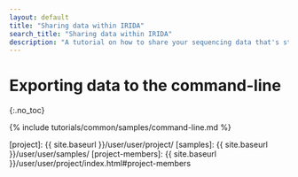 ```yaml
---
layout: default
title: "Sharing data within IRIDA"
search_title: "Sharing data within IRIDA"
description: "A tutorial on how to share your sequencing data that's stored in IRIDA with other IRIDA users."
---
```


Exporting data to the command-line
==================================
{:.no_toc}

{% include tutorials/common/samples/command-line.md %}

[web-upload]: ../web-upload/
[uploader-tool]: ../uploader-tutorial/
[project]: {{ site.baseurl }}/user/user/project/
[samples]: {{ site.baseurl }}/user/user/samples/
[project-members]: {{ site.baseurl }}/user/user/project/index.html#project-members
